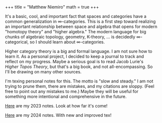 +++
title = "Matthew Niemiro"
math = true
+++


It's a basic, cool, and important fact that spaces and categories have a common generalization in ∞-categories. This is a first step toward realizing an important relationship between space and algebra that opens for modern "homotopy theory" and "higher algebra." The modern language for big chunks of algebraic topology, geometry, K-theory, ... is decidedly ∞-categorical, so I should learn about ∞-categories.

Higher category theory is a big and formal language. I am not sure how to learn it. As a personal project, I decided to keep a journal to track and reflect on my progress. Maybe a serious goal is to read Jacob Lurie's *Higher Topos Theory*, but that's a big book, and not all-encompassing. So I'll be drawing on many other sources.

I'm texing personal notes for this. The motto is "slow and steady." I am not trying to prune them, there are mistakes, and my citations are sloppy. (Feel free to point out any mistakes to me.) Maybe they will be useful for something more intentional and comprehensive in the future.

[Here](/nb1.pdf) are my 2023 notes. Look at how far it's come!

[Here](/nb2.pdf) are my 2024 notes. With new and improved tex!